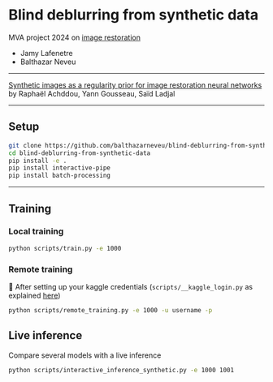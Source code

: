 # Blind deblurring from synthetic data
MVA project 2024 on [image restoration](https://delires.wp.imt.fr/)

- Jamy Lafenetre
- Balthazar Neveu

------

[Synthetic images as a regularity prior for image
restoration neural networks](https://hal.science/hal-03186499/file/papier_SSVM%20%281%29.pdf) by 
Raphaël Achddou, Yann Gousseau, Saïd Ladjal


------

## Setup

```bash
git clone https://github.com/balthazarneveu/blind-deblurring-from-synthetic-data.git
cd blind-deblurring-from-synthetic-data
pip install -e .
pip install interactive-pipe
pip install batch-processing
```

-------

## Training

### Local training
```bash
python scripts/train.py -e 1000
```
### Remote training
:key: After setting up your kaggle credentials (`scripts/__kaggle_login.py` as explained [here](https://github.com/balthazarneveu/mva_pepites?tab=readme-ov-file#remote-training))

```bash
python scripts/remote_training.py -e 1000 -u username -p
```


## Live inference
Compare several models with a live inference
```bash
python scripts/interactive_inference_synthetic.py -e 1000 1001
```